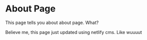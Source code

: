 # About Page

This page tells you about about page. What?

Believe me, this page just updated using netlify cms. Like wuuuut
